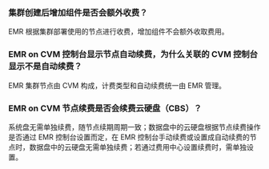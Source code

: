 ### 集群创建后增加组件是否会额外收费？
EMR 根据集群部署使用的节点进行收费，增加组件不会额外收取费用。

### EMR on CVM 控制台显示节点自动续费，为什么关联的 CVM 控制台显示不是自动续费？
EMR 集群节点由 CVM 构成，计费类型和自动续费统一由 EMR 管理。

### EMR on CVM 节点续费是否会续费云硬盘（CBS）？
系统盘无需单独续费，随节点续期周期一致；数据盘中的云硬盘根据节点续费操作是否通过 EMR 控制台设置而定，在 EMR 控制台手动续费或设置成自动续费的节点时，数据盘中的云硬盘无需单独续费；若通过费用中心设置续费时，需单独设置。

